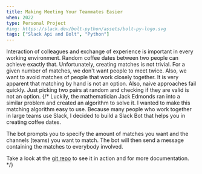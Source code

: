 ```yaml
---
title: Making Meeting Your Teammates Easier 
when: 2022
type: Personal Project
#img: https://slack.dev/bolt-python/assets/bolt-py-logo.svg
tags: ["Slack Api and Bolt", "Python"]
---
```


Interaction of colleagues and exchange of experience is important in every working environment. Random coffee dates between two people can achieve exactly that. Unfortunately, creating matches is not trivial. For a given number of matches, we don't want people to meet twice. Also, we want to avoid matches of people that work closely together. It is very apparent that matching by hand is not an option. Also, naive approaches fail quickly. Just picking two pairs at random and checking if they are valid is not an option. 
{/*
Luckily, the mathematician Jack Edmonds ran into a similar problem and created an algorithm to solve it. I wanted to make this matching algorithm easy to use. Because many people who work together in large teams use Slack, I decided to build a Slack Bot that helps you in creating coffee dates. 

The bot prompts you to specify the amount of matches you want and the channels (teams) you want to match. The bot will then send a message containing the matches to everybody involved.

Take a look at the [git repo](https://github.com/jasperanders/EdmondsCoffeeDate) to see it in action and for more documentation.
*/}